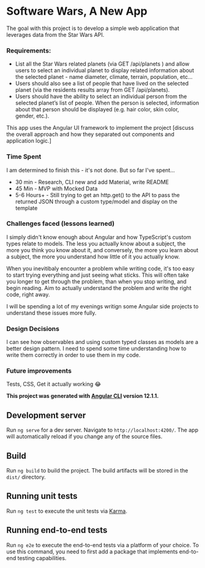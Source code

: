 # Software Wars, A New App 

The goal with this project is to develop a simple web application that leverages data from the Star Wars API. 

### Requirements:
* List all the Star Wars related planets (via GET /api/planets ) and allow users to select an individual planet to display related information about the selected planet - name diameter, climate, terrain, population, etc... 
* Users should also see a list of people that have lived on the selected planet (via the residents results array from GET /api/planets). 
* Users should have the ability to select an individual person from the selected planet’s list of people. When the person is selected, information about that person should be displayed (e.g. hair color, skin color, gender, etc.).  

This app uses the Angular UI framework to implement the project [discuss the overall approach and how they separated out components and application logic.]

### Time Spent
I am determined to finish this - it's not done. But so far I've spent...

* 30 min - Research, CLI new and add Material, write README 
* 45 Min - MVP with Mocked Data
* 5-6 Hours+ - Still trying to get an http.get() to the API to pass the returned JSON through a custom type/model and display on the template 

### Challenges faced (lessons learned)
I simply didn't know enough about Angular and how TypeScript's custom types relate to models. The less you actually know about a subject, the more you think you know about it, and conversely, the more you learn about a subject, the more you understand how little of it you actually know.

When you inevitibaly encounter a problem while writing code, it's too easy to start trying everything and just seeing what sticks. This will often take you longer to get through the problem, than when you stop writing, and begin reading. Aim to actually understand the problem and write the right code, right away. 

I will be spending a lot of my evenings writign some Angular side projects to understand these issues more fully.

### Design Decisions
I can see how observables and using custom typed classes as models are a better design pattern. I need to spend some time understanding how to write them correctly in order to use them in my code. 

### Future improvements
Tests, CSS, Get it actually working :joy: 


**This project was generated with [Angular CLI](https://github.com/angular/angular-cli) version 12.1.1.**

## Development server

Run `ng serve` for a dev server. Navigate to `http://localhost:4200/`. The app will automatically reload if you change any of the source files.

## Build

Run `ng build` to build the project. The build artifacts will be stored in the `dist/` directory.

## Running unit tests

Run `ng test` to execute the unit tests via [Karma](https://karma-runner.github.io).

## Running end-to-end tests

Run `ng e2e` to execute the end-to-end tests via a platform of your choice. To use this command, you need to first add a package that implements end-to-end testing capabilities.

